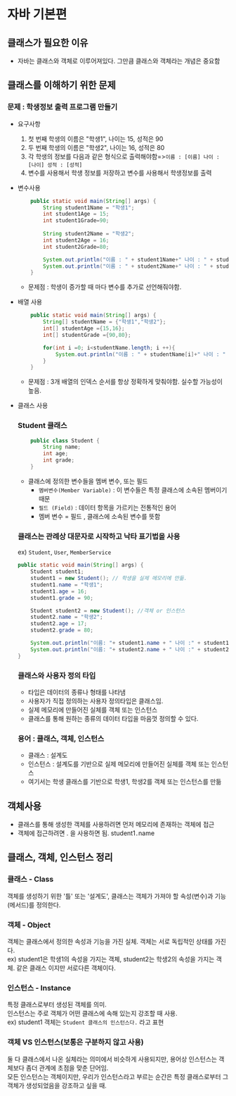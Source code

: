 # 자바 기본편
###  
## 클래스가 필요한 이유
- 자바는 클래스와 객체로 이루어져있다. 그만큼 클래스와 객체라는 개념은 중요함

## 클래스를 이해하기 위한 문제
### 문제 : 학생정보 출력 프로그램 만들기
- 요구사항
    1. 첫 번째 학생의 이름은 "학생1", 나이는 15, 성적은 90
    2. 두 번째 학생의 이름은 "학생2", 나이는 16, 성적은 80
    3. 각 학생의 정보를 다음과 같은 형식으로 출력해야함=>`이름 : [이름] 나이 : [나이] 성적 : [성적]`
    4. 변수를 사용해서 학생 정보를 저장하고 변수를 사용해서 학생정보를 출력

- 변수사용
    ```java
        public static void main(String[] args) {
            String student1Name = "학생1";
            int student1Age = 15;
            int student1Grade=90;
            
            String student2Name = "학생2";
            int student2Age = 16;
            int student2Grade=80;

            System.out.println("이름 : " + student1Name+" 나이 : " + student1Age+" 성적 : " + student1Grade);
            System.out.println("이름 : " + student2Name+" 나이 : " + student2Age+" 성적 : " + student2Grade);
        }
    ```
    - 문제점 : 학생이 증가할 때 마다 변수를 추가로 선언해줘야함.
- 배열 사용
    ```java
        public static void main(String[] args) {
            String[] studentName = {"학생1","학생2"};
            int[] studentAge ={15,16};
            int[] studentGrade ={90,80};

            for(int i =0; i<studentName.length; i ++){
                System.out.println("이름 : " + studentName[i]+" 나이 : " + studentAge[i]+" 성적 : " + studentGrade[i]);
            }
        }
    ```
    - 문제점 : 3개 배열의 인덱스 순서를 항상 정확하게 맞춰야함. 실수할 가능성이 높음.
- 클래스 사용
    ### Student 클래스
    ```java
        public class Student {
            String name;
            int age;
            int grade;
        }
    ```
    - 클래스에 정의한 변수들을 멤버 변수, 또는 필드
        - `멤버변수(Member Variable)` : 이 변수들은 특정 클래스에 소속된 멤버이기 때문
        - `필드 (Field)` : 데이터 항목을 가르키는 전통적인 용어
        - 멤버 변수 = 필드 , 클래스에 소속된 변수를 뜻함
    ### 클래스는 관례상 대문자로 시작하고 낙타 표기법을 사용
    ex) `Student`, `User`, `MemberService`
    ```java
    public static void main(String[] args) {
        Student student1;
        student1 = new Student(); // 학생을 실제 메모리에 만듦.
        student1.name = "학생1";
        student1.age = 16;
        student1.grade = 90;

        Student student2 = new Student(); //객체 or 인스턴스
        student2.name = "학생2";
        student2.age = 17;
        student2.grade = 80;

        System.out.println("이름: "+ student1.name + " 나이 :" + student1.age + " 성적 : " + student1.grade);
        System.out.println("이름: "+ student2.name + " 나이 :" + student2.age + " 성적 : " + student2.grade);
    }

    ```
    ### 클래스와 사용자 정의 타입
    - 타입은 데이터의 종류나 형태를 나타냄
    - 사용자가 직접 정의하는 사용자 정의타입은 클래스임.
    - 실제 메모리에 만들어진 실체를 객체 또는 인스턴스
    - 클래스를 통해 원하는 종류의 데이터 타입을 마음껏 정의할 수 있다.
    ### 용어 : 클래스, 객체, 인스턴스
    - 클래스 : 설계도
    - 인스턴스 : 설계도를 기반으로 실제 메모리에 만들어진 실체를 객체 또는 인스턴스
    - 여기서는 학생 클래스를 기반으로 학생1, 학생2를 객체 또는 인스턴스를 만듦

## 객체사용
 - 클래스를 통해 생성한 객체를 사용하려면 먼저 메모리에 존재하는 객체에 접근
 - 객체에 접근하려면 . 을 사용하면 됨. student1`.`name

 ## 클래스, 객체, 인스턴스 정리
### 클래스 - Class
객체를 생성하기 위한 '틀' 또는 '설계도', 클래스는 객체가 가져야 할 속성(변수)과 기능(메서드)를 정의한다.
### 객체 - Object
객체는 클래스에서 정의한 속성과 기능을 가진 실체. 객체는 서로 독립적인 상태를 가진다. <br>
ex) student1은 학생1의 속성을 가지는 객체, student2는 학생2의 속성을 가지는 객체.
같은 클래스 이지만 서로다른 객체이다.
### 인스턴스 - Instance
특정 클래스로부터 생성된 객체를 의미.<br>
인스턴스는 주로 객체가 어떤 클래스에 속해 있는지 강조할 때 사용.<br>
ex) student1 객체는 `Student 클래스의 인스턴스다.` 라고 표현
### 객체 VS 인스턴스(보통은 구분하지 않고 사용)
둘 다 클래스에서 나온 실체라는 의미에서 비슷하게 사용되지만, 용어상 인스턴스는 객체보다 좀더 관계에 초점을 맞춘 단어임.<br>
모든 인스턴스는 객체이지만, 우리가 인스턴스라고 부르는 순간은 특정 클래스로부터 그 객체가 생성되었음을 강조하고 싶을 때.

